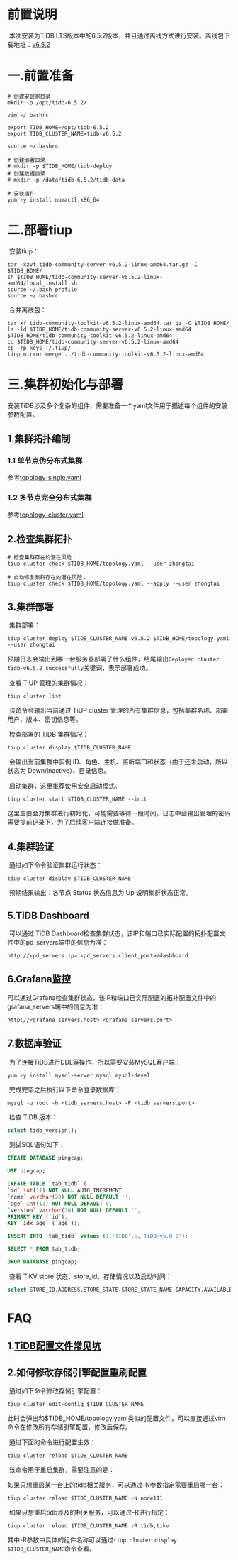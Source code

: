 # 前置说明

​		本次安装为TiDB LTS版本中的6.5.2版本，并且通过离线方式进行安装。离线包下载地址：[v6.5.2](https://docs.pingcap.com/zh/tidb/v6.6/release-6.5.2)

# 一.前置准备

```shell
# 创建安装家目录
mkdir -p /opt/tidb-6.5.2/

vim ~/.bashrc

export TIDB_HOME=/opt/tidb-6.5.2
export TIDB_CLUSTER_NAME=tidb-v6.5.2

source ~/.bashrc

# 创建部署目录
# mkdir -p $TIDB_HOME/tidb-deploy
# 创建数据目录
# mkdir -p /data/tidb-6.5.2/tidb-data

# 安装插件
yum -y install numactl.x86_64
```



# 二.部署tiup

​		安装tiup：

```shell
tar -xzvf tidb-community-server-v6.5.2-linux-amd64.tar.gz -C $TIDB_HOME/
sh $TIDB_HOME/tidb-community-server-v6.5.2-linux-amd64/local_install.sh
source ~/.bash_profile
source ~/.bashrc
```

​		合并离线包：

```shell
tar xf tidb-community-toolkit-v6.5.2-linux-amd64.tar.gz -C $TIDB_HOME/
ls -ld $TIDB_HOME/tidb-community-server-v6.5.2-linux-amd64 $TIDB_HOME/tidb-community-toolkit-v6.5.2-linux-amd64
cd $TIDB_HOME/tidb-community-server-v6.5.2-linux-amd64
cp -rp keys ~/.tiup/
tiup mirror merge ../tidb-community-toolkit-v6.5.2-linux-amd64
```



# 三.集群初始化与部署

​		安装TiDB涉及多个复杂的组件，需要准备一个yaml文件用于描述每个组件的安装参数配置。

## 1.集群拓扑编制

### 1.1 单节点伪分布式集群

  参考[topology-single.yaml](./topology/topology-single.yaml)

### 1.2 多节点完全分布式集群

  参考[topology-cluster.yaml](./topology/topology-cluster.yaml)

## 2.检查集群拓扑

```shell
# 检查集群存在的潜在风险：
tiup cluster check $TIDB_HOME/topology.yaml --user zhongtai

# 自动修复集群存在的潜在风险：
tiup cluster check $TIDB_HOME/topology.yaml --apply --user zhongtai
```

## 3.集群部署

​		集群部署：

```shell
tiup cluster deploy $TIDB_CLUSTER_NAME v6.5.2 $TIDB_HOME/topology.yaml --user zhongtai
```

​		预期日志会输出到哪一台服务器部署了什么组件，结尾输出`Deployed cluster tidb-v6.5.2 successfully`关键词，表示部署成功。

​		查看 TiUP 管理的集群情况：

```shell
tiup cluster list
```

​		该命令会输出当前通过 TiUP cluster 管理的所有集群信息，包括集群名称、部署用户、版本、密钥信息等。

​		检查部署的 TiDB 集群情况：

```shell
tiup cluster display $TIDB_CLUSTER_NAME
```

​		会输出当前集群中实例 ID、角色、主机、监听端口和状态（由于还未启动，所以状态为 Down/inactive）、目录信息。

​		启动集群，这里推荐使用安全启动模式。

```shell
tiup cluster start $TIDB_CLUSTER_NAME --init
```

​		这里主要会对集群进行初始化，可能需要等待一段时间。日志中会输出管理的密码需要提前记录下，为了后续客户端连接做准备。

## 4.集群验证

​		通过如下命令验证集群运行状态：

```shell
tiup cluster display $TIDB_CLUSTER_NAME
```

​		预期结果输出：各节点 Status 状态信息为 Up 说明集群状态正常。

## 5.TiDB Dashboard

​		可以通过 TiDB Dashboard检查集群状态，该IP和端口已实际配置的拓扑配置文件中的pd_servers端中的信息为准：

```shell
http://<pd_servers.ip>:<pd_servers.client_port>/dashboard
```

## 6.Grafana监控

​		可以通过Grafana检查集群状态，该IP和端口已实际配置的拓扑配置文件中的grafana_servers端中的信息为准：

```shell
http://<grafana_servers.host>:<grafana_servers.port>
```

## 7.数据库验证

​		为了连接TiDB进行DDL等操作，所以需要安装MySQL客户端：

```shell
yum -y install mysql-server mysql mysql-devel
```

​		完成完毕之后执行以下命令登录数据库：

```shell
mysql -u root -h <tidb_servers.host> -P <tidb_servers.port>
```

​		检查 TiDB 版本：

```sql
select tidb_version();
```

​		测试SQL语句如下：

```sql
CREATE DATABASE pingcap;

USE pingcap;

CREATE TABLE `tab_tidb` (
`id` int(11) NOT NULL AUTO_INCREMENT,
`name` varchar(20) NOT NULL DEFAULT '',
`age` int(11) NOT NULL DEFAULT 0,
`version` varchar(20) NOT NULL DEFAULT '',
PRIMARY KEY (`id`),
KEY `idx_age` (`age`));

INSERT INTO `tab_tidb` values (1,'TiDB',5,'TiDB-v5.0.0');

SELECT * FROM tab_tidb;

DROP DATABASE pingcap;
```

​		查看 TiKV store 状态、store_id、存储情况以及启动时间：

```sql
select STORE_ID,ADDRESS,STORE_STATE,STORE_STATE_NAME,CAPACITY,AVAILABLE,UPTIME from INFORMATION_SCHEMA.TIKV_STORE_STATUS;
```



# FAQ

## 1.[TiDB配置文件常见坑](https://blog.csdn.net/whiteBearClimb/article/details/116058997)

## 2.如何修改存储引擎配置重刷配置

​		通过如下命令修改存储引擎配置：

```shell
tiup cluster edit-config $TIDB_CLUSTER_NAME
```

​		此时会弹出和$TIDB_HOME/topology.yaml类似的配置文件，可以直接通过vim命令在修改所有存储引擎配置，修改后保存。

​		通过下面的命令进行配置生效：

```shell
tiup cluster reload $TIDB_CLUSTER_NAME
```

​		该命令用于重启集群，需要注意的是：

​		如果只想重启某一台上的tidb相关服务，可以通过-N参数指定需要重启哪一台：

```shell
tiup cluster reload $TIDB_CLUSTER_NAME -N node111
```

​		如果只想重启tidb涉及的相关服务，可以通过-R进行指定：

```shell
tiup cluster reload $TIDB_CLUSTER_NAME -R tidb,tikv 
```

​		其中-R参数中具体的组件名称可以通过`tiup cluster display $TIDB_CLUSTER_NAME`命令查看。
